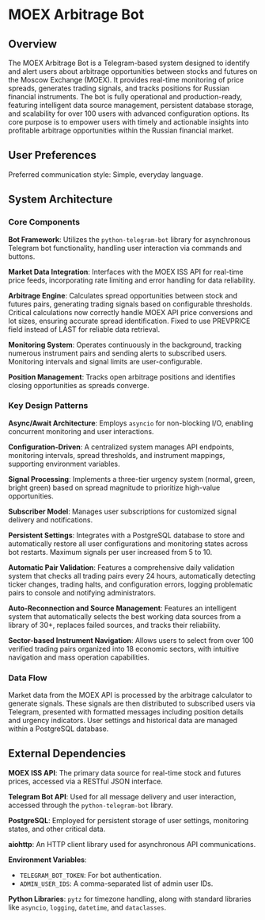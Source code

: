 # MOEX Arbitrage Bot

## Overview

The MOEX Arbitrage Bot is a Telegram-based system designed to identify and alert users about arbitrage opportunities between stocks and futures on the Moscow Exchange (MOEX). It provides real-time monitoring of price spreads, generates trading signals, and tracks positions for Russian financial instruments. The bot is fully operational and production-ready, featuring intelligent data source management, persistent database storage, and scalability for over 100 users with advanced configuration options. Its core purpose is to empower users with timely and actionable insights into profitable arbitrage opportunities within the Russian financial market.

## User Preferences

Preferred communication style: Simple, everyday language.

## System Architecture

### Core Components

**Bot Framework**: Utilizes the `python-telegram-bot` library for asynchronous Telegram bot functionality, handling user interaction via commands and buttons.

**Market Data Integration**: Interfaces with the MOEX ISS API for real-time price feeds, incorporating rate limiting and error handling for data reliability.

**Arbitrage Engine**: Calculates spread opportunities between stock and futures pairs, generating trading signals based on configurable thresholds. Critical calculations now correctly handle MOEX API price conversions and lot sizes, ensuring accurate spread identification. Fixed to use PREVPRICE field instead of LAST for reliable data retrieval.

**Monitoring System**: Operates continuously in the background, tracking numerous instrument pairs and sending alerts to subscribed users. Monitoring intervals and signal limits are user-configurable.

**Position Management**: Tracks open arbitrage positions and identifies closing opportunities as spreads converge.

### Key Design Patterns

**Async/Await Architecture**: Employs `asyncio` for non-blocking I/O, enabling concurrent monitoring and user interactions.

**Configuration-Driven**: A centralized system manages API endpoints, monitoring intervals, spread thresholds, and instrument mappings, supporting environment variables.

**Signal Processing**: Implements a three-tier urgency system (normal, green, bright green) based on spread magnitude to prioritize high-value opportunities.

**Subscriber Model**: Manages user subscriptions for customized signal delivery and notifications.

**Persistent Settings**: Integrates with a PostgreSQL database to store and automatically restore all user configurations and monitoring states across bot restarts. Maximum signals per user increased from 5 to 10.

**Automatic Pair Validation**: Features a comprehensive daily validation system that checks all trading pairs every 24 hours, automatically detecting ticker changes, trading halts, and configuration errors, logging problematic pairs to console and notifying administrators.

**Auto-Reconnection and Source Management**: Features an intelligent system that automatically selects the best working data sources from a library of 30+, replaces failed sources, and tracks their reliability.

**Sector-based Instrument Navigation**: Allows users to select from over 100 verified trading pairs organized into 18 economic sectors, with intuitive navigation and mass operation capabilities.

### Data Flow

Market data from the MOEX API is processed by the arbitrage calculator to generate signals. These signals are then distributed to subscribed users via Telegram, presented with formatted messages including position details and urgency indicators. User settings and historical data are managed within a PostgreSQL database.

## External Dependencies

**MOEX ISS API**: The primary data source for real-time stock and futures prices, accessed via a RESTful JSON interface.

**Telegram Bot API**: Used for all message delivery and user interaction, accessed through the `python-telegram-bot` library.

**PostgreSQL**: Employed for persistent storage of user settings, monitoring states, and other critical data.

**aiohttp**: An HTTP client library used for asynchronous API communications.

**Environment Variables**:
- `TELEGRAM_BOT_TOKEN`: For bot authentication.
- `ADMIN_USER_IDS`: A comma-separated list of admin user IDs.

**Python Libraries**: `pytz` for timezone handling, along with standard libraries like `asyncio`, `logging`, `datetime`, and `dataclasses`.